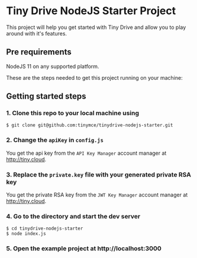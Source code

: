 # Tiny Drive NodeJS Starter Project

This project will help you get started with Tiny Drive and allow you to play around with it's features.

## Pre requirements

NodeJS 11 on any supported platform.

These are the steps needed to get this project running on your machine:

## Getting started steps

### 1. Clone this repo to your local machine using

```
$ git clone git@github.com:tinymce/tinydrive-nodejs-starter.git
```

### 2. Change the `apiKey` in `config.js`

You get the api key from the `API Key Manager` account manager at http://tiny.cloud.

### 3. Replace the `private.key` file with your generated private RSA key 

You get the private RSA key from the `JWT Key Manager` account manager at http://tiny.cloud.

### 4. Go to the directory and start the dev server

```
$ cd tinydrive-nodejs-starter
$ node index.js
```

### 5. Open the example project at http://localhost:3000
